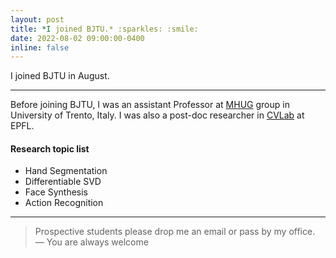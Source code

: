 ```yaml
---
layout: post
title: *I joined BJTU.* :sparkles: :smile:
date: 2022-08-02 09:00:00-0400
inline: false
---
```


I joined BJTU in August.

***
Before joining BJTU, I was an assistant Professor at <a href="http://mhug.disi.unitn.it/#/people">MHUG</a> group in University of Trento, Italy. 
I was also a post-doc researcher in <a href="https://www.epfl.ch/labs/cvlab/">CVLab</a> at EPFL.

#### Research topic list
<ul>
    <li>Hand Segmentation</li>
    <li>Differentiable SVD</li>
    <li>Face Synthesis</li>
    <li>Action Recognition</li>
</ul>

***

> Prospective students please drop me an email or pass by my office.
> — You are always welcome
